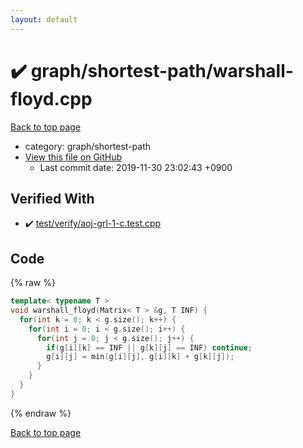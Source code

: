 ```yaml
---
layout: default
---
```


<!-- mathjax config similar to math.stackexchange -->
<script type="text/javascript" async
  src="https://cdnjs.cloudflare.com/ajax/libs/mathjax/2.7.5/MathJax.js?config=TeX-MML-AM_CHTML">
</script>
<script type="text/x-mathjax-config">
  MathJax.Hub.Config({
    TeX: { equationNumbers: { autoNumber: "AMS" }},
    tex2jax: {
      inlineMath: [ ['$','$'] ],
      processEscapes: true
    },
    "HTML-CSS": { matchFontHeight: false },
    displayAlign: "left",
    displayIndent: "2em"
  });
</script>

<script type="text/javascript" src="https://cdnjs.cloudflare.com/ajax/libs/jquery/3.4.1/jquery.min.js"></script>
<script src="https://cdn.jsdelivr.net/npm/jquery-balloon-js@1.1.2/jquery.balloon.min.js" integrity="sha256-ZEYs9VrgAeNuPvs15E39OsyOJaIkXEEt10fzxJ20+2I=" crossorigin="anonymous"></script>
<script type="text/javascript" src="../../../assets/js/copy-button.js"></script>
<link rel="stylesheet" href="../../../assets/css/copy-button.css" />


# :heavy_check_mark: graph/shortest-path/warshall-floyd.cpp
<a href="../../../index.html">Back to top page</a>

* category: graph/shortest-path
* <a href="{{ site.github.repository_url }}/blob/master/graph/shortest-path/warshall-floyd.cpp">View this file on GitHub</a>
    - Last commit date: 2019-11-30 23:02:43 +0900




## Verified With
* :heavy_check_mark: <a href="../../../verify/test/verify/aoj-grl-1-c.test.cpp.html">test/verify/aoj-grl-1-c.test.cpp</a>


## Code
{% raw %}
```cpp
template< typename T >
void warshall_floyd(Matrix< T > &g, T INF) {
  for(int k = 0; k < g.size(); k++) {
    for(int i = 0; i < g.size(); i++) {
      for(int j = 0; j < g.size(); j++) {
        if(g[i][k] == INF || g[k][j] == INF) continue;
        g[i][j] = min(g[i][j], g[i][k] + g[k][j]);
      }
    }
  }
}

```
{% endraw %}

<a href="../../../index.html">Back to top page</a>

